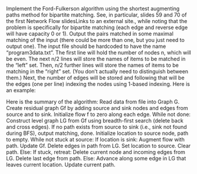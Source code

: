 Implement the Ford-Fulkerson algorithm using the shortest augmenting paths method for bipartite matching. See, in particular, slides 59 and 70 of the first Network Flow slidesLinks to an external site., while noting that the problem is specifically for bipartite matching (each edge and reverse edge will have capacity 0 or 1). Output the pairs matched in some maximal matching of the input (there could be more than one, but you just need to output one). The input file should be hardcoded to have the name “program3data.txt”. The first line will hold the number of nodes n, which will be even. The next n/2 lines will store the names of items to be matched in the “left” set. Then, n/2 further lines will store the names of items to be matching in the “right” set. (You don’t actually need to distinguish between them.) Next, the number of edges will be stored and following that will be the edges (one per line) indexing the nodes using 1-based indexing. Here is an example:

Here is the summary of the algorithm:
Read data from file into Graph G.
Create residual graph Gf by adding source and sink nodes and edges from source and to sink.
Initialize flow f to zero along each edge.
While not done:
	Construct level graph LG from Gf using breadth-first search (delete back and cross edges).
	If no path exists from source to sink (i.e., sink not found during BFS), output matching, done.
	Initialize location to source node, path to empty.
	While not stuck at source:
		If location is sink:
			Augment flow with path.
			Update Gf.
			Delete edges in path from LG.
			Set location to source.
			Clear path.
		Else:
			If stuck, retreat:
				Delete current node and incoming edges from LG.
				Delete last edge from path.
			Else:
				Advance along some edge in LG that leaves current location.
				Update current path.
